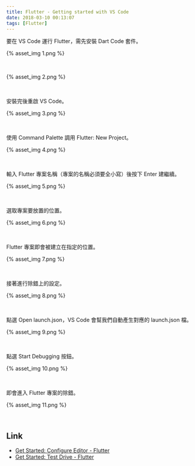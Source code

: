 ```yaml
---
title: Flutter - Getting started with VS Code
date: 2018-03-10 00:13:07
tags: [Flutter]
---
```


要在 VS Code 運行 Flutter，需先安裝 Dart Code 套件。  

<!-- More -->

{% asset_img 1.png %}
 
<br/>

{% asset_img 2.png %}
 
<br/>


安裝完後重啟 VS Code。  

{% asset_img 3.png %}
 
<br/>


使用 Command Palette 調用 Flutter: New Project。  

{% asset_img 4.png %}
 
<br/>


輸入 Flutter 專案名稱（專案的名稱必須要全小寫）後按下 Enter 建繼續。  

{% asset_img 5.png %}
 
<br/>


選取專案要放置的位置。  

{% asset_img 6.png %}
 
<br/>


Flutter 專案即會被建立在指定的位置。  

{% asset_img 7.png %}
 
<br/>


接著進行除錯上的設定。  

{% asset_img 8.png %}
 
<br/>


點選 Open launch.json，VS Code 會幫我們自動產生對應的 launch.json 檔。  

{% asset_img 9.png %}
 
<br/>


點選 Start Debugging 按鈕。  

{% asset_img 10.png %}
 
<br/>


即會進入 Flutter 專案的除錯。  

{% asset_img 11.png %}
 
<br/>


Link
----
* [Get Started: Configure Editor - Flutter](https://flutter.io/get-started/editor/)
* [Get Started: Test Drive - Flutter](https://flutter.io/get-started/test-drive/)
